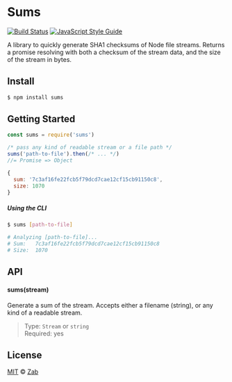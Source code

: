 # Sums

[![Build Status](https://travis-ci.org/zab/sums.svg?branch=master)](https://travis-ci.org/zab/sums)
[![JavaScript Style Guide](https://img.shields.io/badge/code%20style-standard-brightgreen.svg)](http://standardjs.com/)

A library to quickly generate SHA1 checksums of Node file streams. Returns a promise resolving with both a checksum of the stream data, and the size of the stream in bytes.

## Install

```bash
$ npm install sums
```

## Getting Started

```javascript
const sums = require('sums')

/* pass any kind of readable stream or a file path */
sums('path-to-file').then(/* ... */)
//= Promise => Object
```

```javascript
{
  sum: '7c3af16fe22fcb5f79dcd7cae12cf15cb91150c8',
  size: 1070
}
```

##### Using the CLI

```bash
$ sums [path-to-file]

# Analyzing [path-to-file]...
# Sum:   7c3af16fe22fcb5f79dcd7cae12cf15cb91150c8
# Size:  1070
```

## API

#### sums(stream)

Generate a sum of the stream. Accepts either a filename (string), or any kind of a readable stream.

> Type: `Stream` or `string`  
> Required: yes

## License

[MIT](license) © [Zab](https://zab.io)
